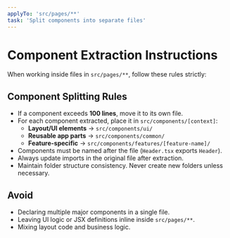 ```yaml
---
applyTo: 'src/pages/**'
task: 'Split components into separate files'
---
```


# Component Extraction Instructions

When working inside files in `src/pages/**`, follow these rules strictly:

## Component Splitting Rules

- If a component exceeds **100 lines**, move it to its own file.
- For each component extracted, place it in `src/components/[context]`:
  - **Layout/UI elements** → `src/components/ui/`
  - **Reusable app parts** → `src/components/common/`
  - **Feature-specific** → `src/components/features/[feature-name]/`
- Components must be named after the file (`Header.tsx` exports `Header`).
- Always update imports in the original file after extraction.
- Maintain folder structure consistency. Never create new folders unless necessary.

## Avoid

- Declaring multiple major components in a single file.
- Leaving UI logic or JSX definitions inline inside `src/pages/**`.
- Mixing layout code and business logic.
